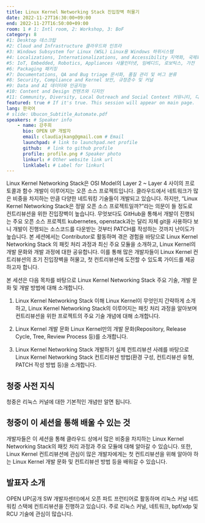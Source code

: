 ```yaml
---
title: Linux Kernel Networking Stack 진입장벽 허물기
date: 2022-11-27T16:30:00+09:00
end: 2022-11-27T16:50:00+09:00
room: 1 # 1: Intl room, 2: Workshop, 3: BoF
category: 8
#1: Desktop 데스크탑
#2: Cloud and Infrastructure 클라우드와 인프라
#3: Windows Subsystem for Linux (WSL) Linux용 Windows 하위시스템
#4: Localizations, Internationalizations, and Accessibility 지역화, 국제화 및 접근성
#5: IoT, Embedded, Robotics, Appliances 사물인터넷, 임베디드, 로보틱스, 가전
#6: Packaging 패키징
#7: Documentations, QA and Bug triage 문서화, 품질 관리 및 버그 분류
#8: Security, Compliance and Kernel 보안, 규정준수 및 커널
#9: Data and AI 데이터와 인공지능
#10: Content and Design 컨텐츠와 디지인
#11: Community, Diversity, Local Outreach and Social Context 커뮤니티, 다양성, 지역 사회 협력과 사회적 관점
featured: true # If it's true. This session will appear on main page.
lang: 한국어
# slide: Ubucon_Subtitle_Automate.pdf
speakers: # Speaker info
    - name: 강주희
      bio: OPEN UP 개발자
      email: claudiajkang@gmail.com # Email
      launchpad: # link to launchpad.net profile
      github:  # link to github profile
      profile: profile.png # Speaker photo
      linkurl: # Other website link url
      linklabel: # Label for linkurl
---
```

Linux Kernel Networking Stack은 OSI Model의 Layer 2 ~ Layer 4 사이의 프로토콜과 함수 개발이 이루어지는 오픈 소스 프로젝트입니다. 클라우드에서 네트워크가 많은 비중을 차지하는 만큼 다양한 네트워킹 기술들이 개발되고 있습니다. 하지만, “Linux Kernel Networking Stack은 정말 오픈 소스 프로젝트일까?”라는 의문이 들 정도로 컨트리뷰션을 위한 진입장벽이 높습니다. 무엇보다도 GitHub을 통해서 개발이 진행되는 주요 오픈 소스 프로젝트 kubernetes, openstack과는 달리 자체 git을 사용하다 보니 개발이 진행되는 소스코드를 다운받는 것부터 PATCH를 작성하는 것까지 난이도가 높습니다.
본 세션에서는 Contributor로 활동하며 겪은 경험을 바탕으로 Linux Kernel Networking Stack 의 패킷 처리 과정과 최신 주요 모듈을 소개하고, Linux Kernel의 개발 문화와 개발 과정에 대한 공유합니다. 이를 통해 많은 개발자들이 Linux Kernel 컨트리뷰션의 초기 진입장벽을 허물고, 첫 컨트리뷰션에 도전할 수 있도록 가이드를 제공하고자 합니다. 

본 세션은 다음 목차를 바탕으로 Linux Kernel Networking Stack 주요 기술, 개발 문화 및 개발 방법에 대해 소개합니다.

1. Linux Kernel Networking Stack 이해
Linux Kernel이 무엇인지 간략하게 소개하고, Linux Kernel Networking Stack의 이루어지는 패킷 처리 과정을 알아보며 컨트리뷰션을 위한 프로젝트의 주요 기술 개념에 대해 소개합니다.

2. Linux Kernel 개발 문화
Linux Kernel만의 개발 문화(Repository, Release Cycle, Tree, Review Process 등)를 소개합니다.

3. Linux Kernel Networking Stack 개발하기 
실제 컨트리뷰션 사례를 바탕으로 Linux Kernel Networking Stack 컨트리뷰션 방법(환경 구성, 컨트리뷰션 유형, PATCH 작성 방법 등)을 소개합니다.

## 청중 사전 지식

청중은 리눅스 커널에 대한 기본적인 개념만 알면 됩니다.

## 청중이 이 세션을 통해 배울 수 있는 것
개발자들은 이 세션을 통해 클라우드 상에서 많은 비중을 차지하는 Linux Kernel Networking Stack의 패킷 처리 과정과 주요 모듈에 대해 알아갈 수 있습니다. 또한, Linux Kernel 컨트리뷰션에 관심이 많은 개발자에게는 첫 컨트리뷰션을 위해 알아야 하는 Linux Kernel 개발 문화 및 컨트리뷰션 방법 등을 배워갈 수 있습니다.

## 발표자 소개
OPEN UP(공개 SW 개발자센터)에서 오픈 파트 프런티어로 활동하며 리눅스 커널 네트워킹 스택에 컨트리뷰션을 진행하고 있습니다. 주로 리눅스 커널, 네트워크, bpf/xdp 및 RCU 기술에 관심이 많습니다.
